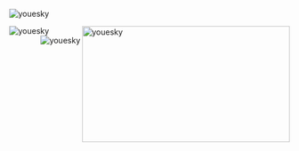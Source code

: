 <body>
    <p>&nbsp;<img align="left" src="https://github-readme-stats.vercel.app/api?username=youesky&show_icons=true&locale=en" alt="youesky"/></p>
    <p><img align="right" src="https://i.imgur.com/KXx0cCx.gif" width="373.5px" height="208.5px" alt="youesky"/></p>
    <p><img align="left" src="https://github-readme-stats.vercel.app/api/top-langs?username=youesky&show_icons=true&locale=en&layout=compact" alt="youesky"/></p>
    <p><img align="right" src="https://github-readme-streak-stats.herokuapp.com/?user=youesky&" alt="youesky"/></p>
</body>
